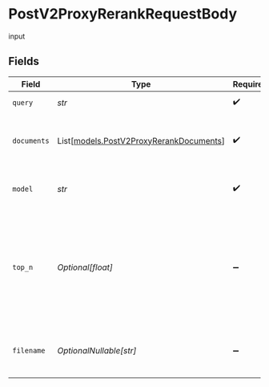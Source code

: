 # PostV2ProxyRerankRequestBody

input


## Fields

| Field                                                                                               | Type                                                                                                | Required                                                                                            | Description                                                                                         |
| --------------------------------------------------------------------------------------------------- | --------------------------------------------------------------------------------------------------- | --------------------------------------------------------------------------------------------------- | --------------------------------------------------------------------------------------------------- |
| `query`                                                                                             | *str*                                                                                               | :heavy_check_mark:                                                                                  | The search query                                                                                    |
| `documents`                                                                                         | List[[models.PostV2ProxyRerankDocuments](../models/postv2proxyrerankdocuments.md)]                  | :heavy_check_mark:                                                                                  | A list of document objects or strings to rerank.                                                    |
| `model`                                                                                             | *str*                                                                                               | :heavy_check_mark:                                                                                  | The identifier of the model to use                                                                  |
| `top_n`                                                                                             | *Optional[float]*                                                                                   | :heavy_minus_sign:                                                                                  | The number of most relevant documents or indices to return, defaults to the length of the documents |
| `filename`                                                                                          | *OptionalNullable[str]*                                                                             | :heavy_minus_sign:                                                                                  | The filename of the document to rerank                                                              |